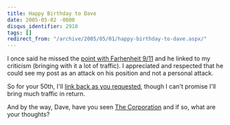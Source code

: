 ```yaml
---
title: Happy Birthday to Dave
date: 2005-05-02 -0800
disqus_identifier: 2918
tags: []
redirect_from: "/archive/2005/05/01/happy-birthday-to-dave.aspx/"
---
```


I once said he missed the [point with Farhenheit
9/11](https://haacked.com/archive/2004/06/30/711.aspx) and he linked to
my criticism (bringing with it a lot of traffic). I appreciated and
respected that he could see my post as an attack on his position and not
a personal attack.

So for your 50th, I'll [link back as you
requested](http://archive.scripting.com/2005/05/01#aBirthdayRequest),
though I can't promise I'll bring much traffic in return.

And by the way, Dave, have you seen [The
Corporation](https://haacked.com/archive/2005/04/29/2888.aspx) and if so,
what are your thoughts?

